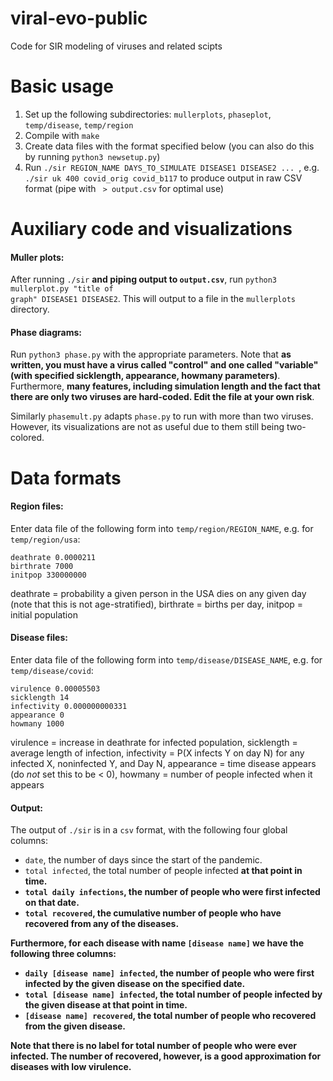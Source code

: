 # viral-evo-public
Code for SIR modeling of viruses and related scipts

# Basic usage

<ol>
  <li> Set up the following subdirectories: <code>mullerplots</code>, <code>phaseplot</code>, <code>temp/disease</code>, <code>temp/region</code> </li>
  <li> Compile with <code>make</code> </li>
  <li> Create data files with the format specified below (you can also do this by running <code>python3 newsetup.py</code>) </li>
  <li> Run <code>./sir REGION_NAME DAYS_TO_SIMULATE DISEASE1 DISEASE2 ... </code>, e.g. <code>./sir uk 400 covid_orig covid_b117</code> to produce output in raw CSV format (pipe with <code> > output.csv</code> for optimal use) </li>
</ol>

# Auxiliary code and visualizations

#### Muller plots:

After running <code>./sir</code> <b>and piping output to <code>output.csv</code></b>, run <code>python3 mullerplot.py "title of graph" DISEASE1 DISEASE2</code>. This will output to a file in the <code>mullerplots</code> directory.

#### Phase diagrams:

Run <code>python3 phase.py</code> with the appropriate parameters. Note that <b>as written,  you must have a virus called "control" and one called "variable" (with specified sicklength, appearance, howmany parameters)</b>. Furthermore, <b>many features, including simulation length and the fact that there are only two viruses</code> are hard-coded. Edit the file at your own risk</b>. 

Similarly <code>phasemult.py</code> adapts <code>phase.py</code> to run with more than two viruses. However, its visualizations are not as useful due to them still being two-colored.

# Data formats

#### Region files:

Enter data file of the following form into <code>temp/region/REGION_NAME</code>, e.g. for <code>temp/region/usa</code>:
```
deathrate 0.0000211
birthrate 7000
initpop 330000000
```
deathrate = probability a given person in the USA dies on any given day (note that this is not age-stratified), birthrate = births per day, initpop = initial population 

#### Disease files:

Enter data file of the following form into <code>temp/disease/DISEASE_NAME</code>, e.g. for <code>temp/disease/covid</code>:

```
virulence 0.00005503
sicklength 14
infectivity 0.000000000331
appearance 0
howmany 1000
```
virulence = increase in deathrate for infected population, sicklength = average length of infection, infectivity = P(X infects Y on day N) for any infected X, noninfected Y, and Day N, appearance = time disease appears (do <i>not</i> set this to be < 0), howmany = number of people infected when it appears

#### Output:

The output of <code>./sir</code> is in a <code>csv</code> format, with the following four global columns:
<ul>
  <li> <code>date</code>, the number of days since the start of the pandemic.</li>
  <li> <code>total infected</code>, the total number of people infected <b>at that point in time.</li>
  <li> <code>total daily infections</code>, the number of people who were first infected <b>on that date</b>.</li>
  <li> <code>total recovered</code>, the cumulative number of people who have recovered from any of the diseases. </li>
</ul>
Furthermore, for each disease with name <code>[disease name]</code> we have the following three columns:
<ul>
  <li> <code>daily [disease name] infected</code>, the number of people who were first infected by the given disease on the specified date.</li>
  <li> <code>total [disease name] infected</code>, the total number of people infected by the given disease <b>at that point in time</b>.</li>
  <li> <code>[disease name] recovered</code>, the total number of people who recovered from the given disease.</li>
</ul>
Note that there is no label for total number of people who were ever infected. The number of recovered, however, is a good approximation for diseases with low virulence.
